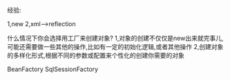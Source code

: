 经验:

1,new
2,xml-->reflection

什么情况下你会选择用工厂来创建对象?
1,对象的创建不仅仅是new出来就完事儿,可能还需要做一些其他的操作,比如有一定的初始化逻辑,或者其他操作
2,创建对象的多样化形式,根据不同的参数或配置来个性化的创建你需要的对象

BeanFactory
SqlSessionFactory
